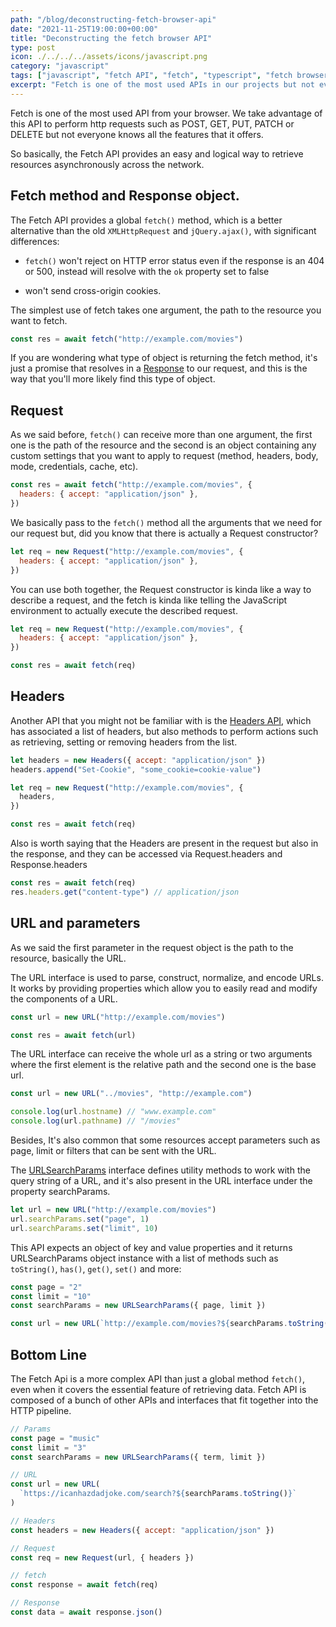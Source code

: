```yaml
---
path: "/blog/deconstructing-fetch-browser-api"
date: "2021-11-25T19:00:00+00:00"
title: "Deconstructing the fetch browser API"
type: post
icon: ./../../../assets/icons/javascript.png
category: "javascript"
tags: ["javascript", "fetch API", "fetch", "typescript", "fetch browser API"]
excerpt: "Fetch is one of the most used APIs in our projects but not everyone knows about all the features available."
---
```


Fetch is one of the most used API from your browser. We take advantage of this API to perform http requests such as POST, GET, PUT, PATCH or DELETE but not everyone knows all the features that it offers.

So basically, the Fetch API provides an easy and logical way to retrieve resources asynchronously across the network.

## Fetch method and Response object.

The Fetch API provides a global `fetch()` method, which is a better alternative than the old `XMLHttpRequest` and `jQuery.ajax()`, with significant differences:

- `fetch()` won't reject on HTTP error status even if the response is an 404 or 500, instead will resolve with the `ok` property set to false

- won't send cross-origin cookies.

The simplest use of fetch takes one argument, the path to the resource you want to fetch.

```js
const res = await fetch("http://example.com/movies")
```

If you are wondering what type of object is returning the fetch method, it's just a promise that resolves in a [Response](https://developer.mozilla.org/en-US/docs/Web/API/Response) to our request, and this is the way that you'll more likely find this type of object.

## Request

As we said before, `fetch()` can receive more than one argument, the first one is the path of the resource and the second is an object containing any custom settings that you want to apply to request (method, headers, body, mode, credentials, cache, etc).

```js
const res = await fetch("http://example.com/movies", {
  headers: { accept: "application/json" },
})
```

We basically pass to the `fetch()` method all the arguments that we need for our request but, did you know that there is actually a Request constructor?

```js
let req = new Request("http://example.com/movies", {
  headers: { accept: "application/json" },
})
```

You can use both together, the Request constructor is kinda like a way to describe a request, and the fetch is kinda like telling the JavaScript environment to actually execute the described request.

```js
let req = new Request("http://example.com/movies", {
  headers: { accept: "application/json" },
})

const res = await fetch(req)
```

## Headers

Another API that you might not be familiar with is the [Headers API](https://developer.mozilla.org/en-US/docs/Web/API/Headers), which has associated a list of headers, but also methods to perform actions such as retrieving, setting or removing headers from the list.

```js
let headers = new Headers({ accept: "application/json" })
headers.append("Set-Cookie", "some_cookie=cookie-value")

let req = new Request("http://example.com/movies", {
  headers,
})

const res = await fetch(req)
```

Also is worth saying that the Headers are present in the request but also in the response, and they can be accessed via Request.headers and Response.headers

```js
const res = await fetch(req)
res.headers.get("content-type") // application/json
```

## URL and parameters

As we said the first parameter in the request object is the path to the resource, basically the URL.

The URL interface is used to parse, construct, normalize, and encode URLs. It works by providing properties which allow you to easily read and modify the components of a URL.

```js
const url = new URL("http://example.com/movies")

const res = await fetch(url)
```

The URL interface can receive the whole url as a string or two arguments where the first element is the relative path and the second one is the base url.

```js
const url = new URL("../movies", "http://example.com")

console.log(url.hostname) // "www.example.com"
console.log(url.pathname) // "/movies"
```

Besides, It's also common that some resources accept parameters such as page, limit or filters that can be sent with the URL.

The [URLSearchParams](https://developer.mozilla.org/en-US/docs/Web/API/URLSearchParams) interface defines utility methods to work with the query string of a URL, and it's also present in the URL interface under the property searchParams.

```js
let url = new URL("http://example.com/movies")
url.searchParams.set("page", 1)
url.searchParams.set("limit", 10)
```

This API expects an object of key and value properties and it returns URLSearchParams object instance with a list of methods such as `toString()`, `has()`, `get()`, `set()` and more:

```js
const page = "2"
const limit = "10"
const searchParams = new URLSearchParams({ page, limit })

const url = new URL(`http://example.com/movies?${searchParams.toString()}`)
```

## Bottom Line

The Fetch Api is a more complex API than just a global method `fetch()`, even when it covers the essential feature of retrieving data. Fetch API is composed of a bunch of other APIs and interfaces that fit together into the HTTP pipeline.

```js
// Params
const page = "music"
const limit = "3"
const searchParams = new URLSearchParams({ term, limit })

// URL
const url = new URL(
  `https://icanhazdadjoke.com/search?${searchParams.toString()}`
)

// Headers
const headers = new Headers({ accept: "application/json" })

// Request
const req = new Request(url, { headers })

// fetch
const response = await fetch(req)

// Response
const data = await response.json()
```
